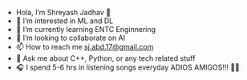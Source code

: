 -  Hola, I’m Shreyash Jadhav 👋
- 👀 I’m interested in ML and DL
- 🌱 I’m currently learning ENTC Enginnering
- 💞️ I’m looking to collaborate on AI
- 📫 How to reach me sj.abd.17@gmail.com
- 💬 Ask me about C++, Python, or any tech related stuff
- 🎧 I spend 5-6 hrs in listening songs everyday
      ADIOS AMIGOS!!! 🙋‍♂️
     

<!---
Shreyashj17/Shreyashj17 is a ✨ special ✨ repository because its `README.md` (this file) appears on your GitHub profile.
You can click the Preview link to take a look at your changes.
--->
